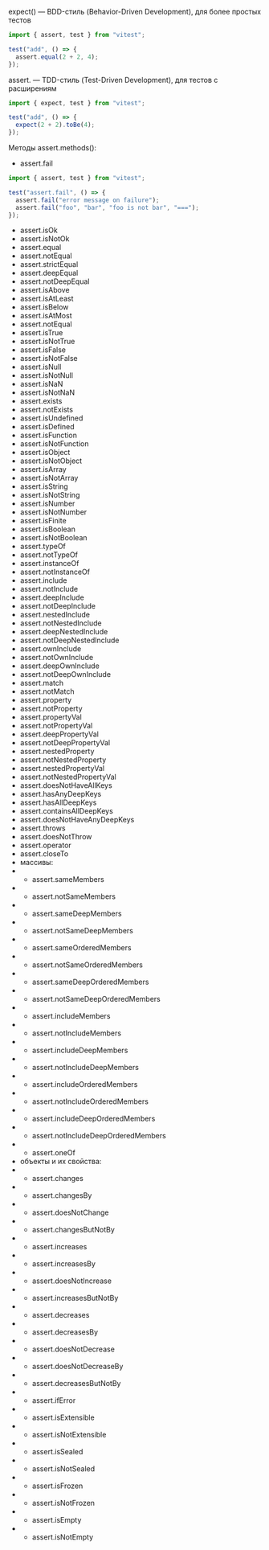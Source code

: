 expect() — BDD-стиль (Behavior-Driven Development), для более простых тестов

```ts
import { assert, test } from "vitest";

test("add", () => {
  assert.equal(2 + 2, 4);
});
```

assert. — TDD-стиль (Test-Driven Development), для тестов с расширениям

```ts
import { expect, test } from "vitest";

test("add", () => {
  expect(2 + 2).toBe(4);
});
```

Методы assert.methods():

- assert.fail

```ts
import { assert, test } from "vitest";

test("assert.fail", () => {
  assert.fail("error message on failure");
  assert.fail("foo", "bar", "foo is not bar", "===");
});
```

- assert.isOk
- assert.isNotOk
- assert.equal
- assert.notEqual
- assert.strictEqual
- assert.deepEqual
- assert.notDeepEqual
- assert.isAbove
- assert.isAtLeast
- assert.isBelow
- assert.isAtMost
- assert.notEqual
- assert.isTrue
- assert.isNotTrue
- assert.isFalse
- assert.isNotFalse
- assert.isNull
- assert.isNotNull
- assert.isNaN
- assert.isNotNaN
- assert.exists
- assert.notExists
- assert.isUndefined
- assert.isDefined
- assert.isFunction
- assert.isNotFunction
- assert.isObject
- assert.isNotObject
- assert.isArray
- assert.isNotArray
- assert.isString
- assert.isNotString
- assert.isNumber
- assert.isNotNumber
- assert.isFinite
- assert.isBoolean
- assert.isNotBoolean
- assert.typeOf
- assert.notTypeOf
- assert.instanceOf
- assert.notInstanceOf
- assert.include
- assert.notInclude
- assert.deepInclude
- assert.notDeepInclude
- assert.nestedInclude
- assert.notNestedInclude
- assert.deepNestedInclude
- assert.notDeepNestedInclude
- assert.ownInclude
- assert.notOwnInclude
- assert.deepOwnInclude
- assert.notDeepOwnInclude
- assert.match
- assert.notMatch
- assert.property
- assert.notProperty
- assert.propertyVal
- assert.notPropertyVal
- assert.deepPropertyVal
- assert.notDeepPropertyVal
- assert.nestedProperty
- assert.notNestedProperty
- assert.nestedPropertyVal
- assert.notNestedPropertyVal
- assert.doesNotHaveAllKeys
- assert.hasAnyDeepKeys
- assert.hasAllDeepKeys
- assert.containsAllDeepKeys
- assert.doesNotHaveAnyDeepKeys
- assert.throws
- assert.doesNotThrow
- assert.operator
- assert.closeTo
- массивы:
- - assert.sameMembers
- - assert.notSameMembers
- - assert.sameDeepMembers
- - assert.notSameDeepMembers
- - assert.sameOrderedMembers
- - assert.notSameOrderedMembers
- - assert.sameDeepOrderedMembers
- - assert.notSameDeepOrderedMembers
- - assert.includeMembers
- - assert.notIncludeMembers
- - assert.includeDeepMembers
- - assert.notIncludeDeepMembers
- - assert.includeOrderedMembers
- - assert.notIncludeOrderedMembers
- - assert.includeDeepOrderedMembers
- - assert.notIncludeDeepOrderedMembers
- - assert.oneOf
- объекты и их свойства:
- - assert.changes
- - assert.changesBy
- - assert.doesNotChange
- - assert.changesButNotBy
- - assert.increases
- - assert.increasesBy
- - assert.doesNotIncrease
- - assert.increasesButNotBy
- - assert.decreases
- - assert.decreasesBy
- - assert.doesNotDecrease
- - assert.doesNotDecreaseBy
- - assert.decreasesButNotBy
- - assert.ifError
- - assert.isExtensible
- - assert.isNotExtensible
- - assert.isSealed
- - assert.isNotSealed
- - assert.isFrozen
- - assert.isNotFrozen
- - assert.isEmpty
- - assert.isNotEmpty
